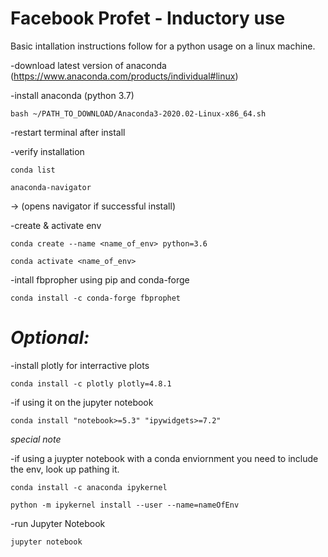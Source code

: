 # Facebook Profet - Inductory use
Basic intallation instructions follow for a python usage on a linux machine.

-download latest version of anaconda (https://www.anaconda.com/products/individual#linux)

-install anaconda (python 3.7) 

	bash ~/PATH_TO_DOWNLOAD/Anaconda3-2020.02-Linux-x86_64.sh
	
-restart terminal after install

-verify installation

	conda list
	
	anaconda-navigator 	
-> (opens navigator if successful install) 
	
-create & activate env

	conda create --name <name_of_env> python=3.6
	
	conda activate <name_of_env>
	
-intall fbpropher using pip and conda-forge

	conda install -c conda-forge fbprophet
	

# *Optional:*

-install plotly for interractive plots

	conda install -c plotly plotly=4.8.1
	
-if using it on the jupyter notebook

	conda install "notebook>=5.3" "ipywidgets>=7.2"
	

_*special note*_


-if using a juypter notebook with a conda enviornment you need to include the env, look up pathing it.

	conda install -c anaconda ipykernel
	
	python -m ipykernel install --user --name=nameOfEnv
	
-run Jupyter Notebook

	jupyter notebook
	
	



